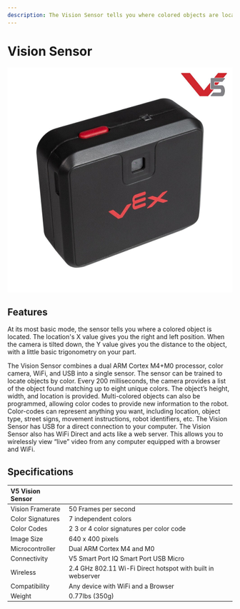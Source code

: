 ```yaml
---
description: The Vision Sensor tells you where colored objects are located.
---
```


# Vision Sensor

![V5 Vision Sensor](../../../.gitbook/assets/visionsensor.jpg)

## Features

At its most basic mode, the sensor tells you where a colored object is located. The location's X value gives you the right and left position. When the camera is tilted down, the Y value gives you the distance to the object, with a little basic trigonometry on your part.

The Vision Sensor combines a dual ARM Cortex M4+M0 processor, color camera, WiFi, and USB into a single sensor. The sensor can be trained to locate objects by color. Every 200 milliseconds, the camera provides a list of the object found matching up to eight unique colors. The object’s height, width, and location is provided. Multi-colored objects can also be programmed, allowing color codes to provide new information to the robot. Color-codes can represent anything you want, including location, object type, street signs, movement instructions, robot identifiers, etc. The Vision Sensor has USB for a direct connection to your computer. The Vision Sensor also has WiFi Direct and acts like a web server. This allows you to wirelessly view “live” video from any computer equipped with a browser and WiFi.

## Specifications

|  **V5 Vision Sensor** |  |
| :--- | :--- |
| Vision Framerate | 50 Frames per second |
| Color Signatures | 7 independent colors |
| Color Codes | 2 3 or 4 color signatures per color code |
| Image Size | 640 x 400 pixels |
| Microcontroller | Dual ARM Cortex M4 and M0 |
| Connectivity | V5 Smart Port IQ Smart Port USB Micro |
| Wireless | 2.4 GHz 802.11 Wi-Fi Direct hotspot with built in webserver |
| Compatibility | Any device with WiFi and a Browser |
| Weight | 0.77lbs \(350g\) |


